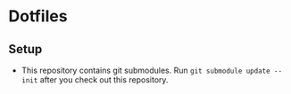 # Dotfiles

## Setup
* This repository contains git submodules. Run `git submodule update --init` after you check out this repository.
